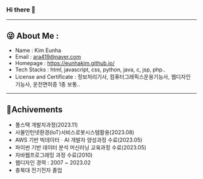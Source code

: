### Hi there 👋
---
## 😜 About Me : 
- Name : Kim Eunha
- Email : ara419@naver.com
- Homepage : https://eunhakim.github.io/
- Tech Stacks : html, javascript, css, python, java, c, jsp, php..
- License and Certificate : 정보처리기사, 컴퓨터그래픽스운용기능사, 웹디자인 기능사, 운전면허증 1종 보통..

---
## 🌱Achivements
- 풀스택 개발자과정(2023.11)
- 사물인턴넷환경(IoT)서비스로봇시스템활용(2023.08)
- AWS 기반 빅데이터ㆍAI 개발자 양성과정 수료(2023.05)
- 파이썬 기반 데이터 분석 머신러닝 교육과정 수료(2023.05)
- 자바웹프로그래밍 과정 수료(2010)
- 웹디자인 경력 : 2007 ~ 2023.02
- 충북대 전기전자 졸업


<!-- **eunhaKim/eunhaKim** is a ✨ _special_ ✨ repository because its `README.md` (this file) appears on your GitHub profile.

Here are some ideas to get you started:

- 🔭 I’m currently working on ...
- 🌱 I’m currently learning ...
- 👯 I’m looking to collaborate on ...
- 🤔 I’m looking for help with ...
- 💬 Ask me about ...
- 📫 How to reach me: ...
- 😄 Pronouns: ...
- ⚡ Fun fact: ... -->


